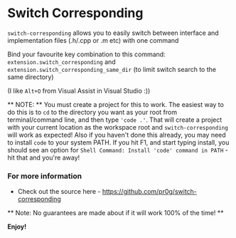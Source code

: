 # Switch Corresponding
 `switch-corresponding` allows you to easily switch between interface and implementation files (.h/.cpp or .m etc) with one command

Bind your favourite key combination to this command: `extension.switch_corresponding` and `extension.switch_corresponding_same_dir` (to limit switch search to the same directory)

(I  like `Alt+O` from Visual Assist in Visual Studio :))

** NOTE: ** You must create a project for this to work.
The easiest way to do this is to `cd` to the directory you want as your root from terminal/command line, and then type `'code .'`.
That will create a project with your current location as the workspace root and `switch-corresponding` will work as expected!
Also if you haven't done this already, you may need to install `code` to your system PATH.
If you hit F1, and start typing install, you should see an option for `Shell Command: Install 'code' command in PATH` - hit that and you're away!

### For more information
 * Check out the source here - https://github.com/pr0g/switch-corresponding

** Note: No guarantees are made about if it will work 100% of the time! **

**Enjoy!**
